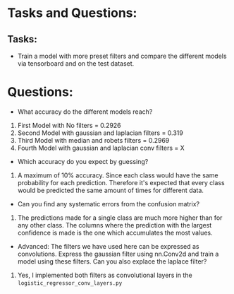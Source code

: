 # Tasks and Questions:
## Tasks:

- Train a model with more preset filters and compare the different models via tensorboard and on the test dataset.

# Questions:


- What accuracy do the different models reach?
1. First Model with No filters = 0.2926
2. Second Model with gaussian and laplacian filters = 0.319
3. Third Model with median and robets filters = 0.2969
4. Fourth Model with gaussian and laplacian conv filters = X


- Which accuracy do you expect by guessing?
1. A maximum of 10% accuracy. Since each class would have the same probability for each prediction. Therefore it's expected that every class would be predicted the same amount of times for different data.


- Can you find any systematic errors from the confusion matrix?
1. The predictions made for a single class are much more higher than for any other class. The columns where the prediction with the largest confidence is made is the one which accumulates the most values.

-  Advanced:
The filters we have used here can be expressed as convolutions.
Express the gaussian filter using nn.Conv2d and train a model using these filters.
Can you also explace the laplace filter?

1. Yes, I implemented both filters as convolutional layers in the `logistic_regressor_conv_layers.py`
